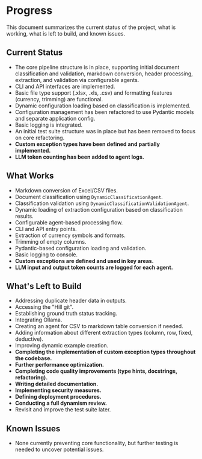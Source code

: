 # Progress

This document summarizes the current status of the project, what is working, what is left to build, and known issues.

## Current Status
- The core pipeline structure is in place, supporting initial document classification and validation, markdown conversion, header processing, extraction, and validation via configurable agents.
- CLI and API interfaces are implemented.
- Basic file type support (.xlsx, .xls, .csv) and formatting features (currency, trimming) are functional.
- Dynamic configuration loading based on classification is implemented.
- Configuration management has been refactored to use Pydantic models and separate application config.
- Basic logging is integrated.
- An initial test suite structure was in place but has been removed to focus on core refactoring.
- **Custom exception types have been defined and partially implemented.**
- **LLM token counting has been added to agent logs.**

## What Works
- Markdown conversion of Excel/CSV files.
- Document classification using `DynamicClassificationAgent`.
- Classification validation using `DynamicClassificationValidationAgent`.
- Dynamic loading of extraction configuration based on classification results.
- Configurable agent-based processing flow.
- CLI and API entry points.
- Extraction of currency symbols and formats.
- Trimming of empty columns.
- Pydantic-based configuration loading and validation.
- Basic logging to console.
- **Custom exceptions are defined and used in key areas.**
- **LLM input and output token counts are logged for each agent.**

## What's Left to Build
- Addressing duplicate header data in outputs.
- Accessing the "Hill git".
- Establishing ground truth status tracking.
- Integrating Ollama.
- Creating an agent for CSV to markdown table conversion if needed.
- Adding information about different extraction types (column, row, fixed, deductive).
- Improving dynamic example creation.
- **Completing the implementation of custom exception types throughout the codebase.**
- **Further performance optimization.**
- **Completing code quality improvements (type hints, docstrings, refactoring).**
- **Writing detailed documentation.**
- **Implementing security measures.**
- **Defining deployment procedures.**
- **Conducting a full dynamism review.**
- Revisit and improve the test suite later.

## Known Issues
- None currently preventing core functionality, but further testing is needed to uncover potential issues.
